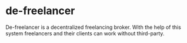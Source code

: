 # de-freelancer
De-freelancer is a decentralized freelancing broker. With the help of this system freelancers and their clients can work without third-party.
